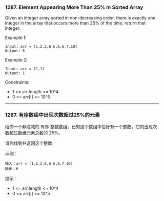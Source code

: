 ### 1287. Element Appearing More Than 25% In Sorted Array
Given an integer array sorted in non-decreasing order, there is exactly one integer in the array that occurs more than 25% of the time, return that integer.



Example 1:

	Input: arr = [1,2,2,6,6,6,6,7,10]
	Output: 6

Example 2:

	Input: arr = [1,1]
	Output: 1



Constraints:

* 1 <= arr.length <= 10^4
* 0 <= arr[i] <= 10^5

----

### 1287. 有序数组中出现次数超过25%的元素
给你一个非递减的 有序 整数数组，已知这个数组中恰好有一个整数，它的出现次数超过数组元素总数的 25%。

请你找到并返回这个整数



示例：

	输入：arr = [1,2,2,6,6,6,6,7,10]
	输出：6



提示：

* 1 <= arr.length <= 10^4
* 0 <= arr[i] <= 10^5


